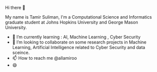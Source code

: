 Hi there 👋

My name is Tamir Suliman, I'm a Computational Science and Informatics graduate student at Johns Hopkins  University and George Mason University.

- 🌱 I’m currently learning : AI, Machine Learning , Cyber Security
- 💞️ I’m looking to collaborate on some research projects in Machine Learning, Artificial Intelligence related to Cyber Security and data sceince.
- 📫 How to reach me @allamiroo
- 😄 
<!---
tsulimancsi/tsulimancsi is a ✨ special ✨ repository because its `README.md` (this file) appears on your GitHub profile.
You can click the Preview link to take a look at your changes.
--->
